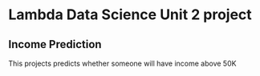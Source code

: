 # Lambda Data Science Unit 2 project
## Income Prediction
This projects predicts whether someone will
have income above 50K
